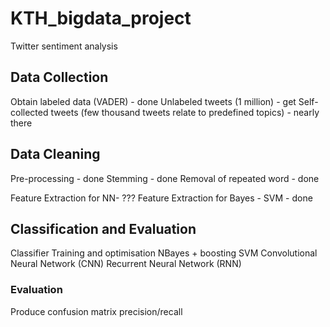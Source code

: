 # KTH_bigdata_project
Twitter sentiment analysis

## Data Collection
Obtain labeled data (VADER) - done
Unlabeled tweets (1 million) - get
Self-collected tweets (few thousand tweets relate to predefined topics) - nearly there

## Data Cleaning
Pre-processing - done
Stemming - done
Removal of repeated word - done

Feature Extraction for NN- ???
Feature Extraction for Bayes - SVM - done

## Classification and Evaluation
Classifier Training and optimisation
NBayes + boosting
SVM
Convolutional Neural Network (CNN) 
Recurrent Neural Network (RNN)

### Evaluation 
Produce confusion matrix
precision/recall
 
